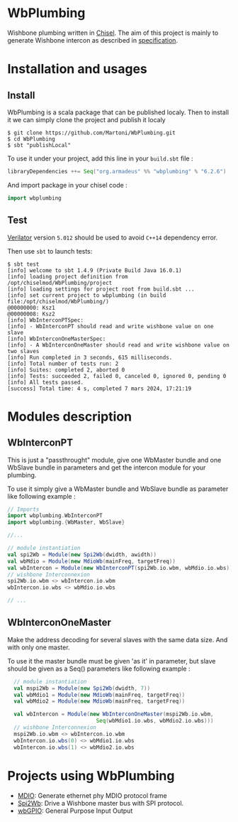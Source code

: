 # WbPlumbing

Wishbone plumbing written in [Chisel](https://www.chisel-lang.org/). The aim of this project is mainly to
generate Wishbone intercon as described in [specification](https://github.com/fossi-foundation/wishbone).

# Installation and usages

## Install

WbPlumbing is a scala package that can be published localy. Then to install it we can simply clone the project and publish it localy 
```shell
$ git clone https://github.com/Martoni/WbPlumbing.git
$ cd WbPlumbing
$ sbt "publishLocal"
```

To use it under your project, add this line in your `build.sbt` file :
```scala
libraryDependencies ++= Seq("org.armadeus" %% "wbplumbing" % "6.2.6")
```

And import package in your chisel code :
```scala
import wbplumbing
```

## Test

[Verilator](https://verilator.org) version `5.012` should be used to avoid
`C++14` dependency error.

Then use `sbt` to launch tests:

```Shell
$ sbt test
[info] welcome to sbt 1.4.9 (Private Build Java 16.0.1)
[info] loading project definition from /opt/chiselmod/WbPlumbing/project
[info] loading settings for project root from build.sbt ...
[info] set current project to wbplumbing (in build file:/opt/chiselmod/WbPlumbing/)
@00000000: Ksz1
@00000008: Ksz2
[info] WbInterconPTSpec:
[info] - WbInterconPT should read and write wishbone value on one slave
[info] WbInterconOneMasterSpec:
[info] - A WbInterconOneMaster should read and write wishbone value on two slaves
[info] Run completed in 3 seconds, 615 milliseconds.
[info] Total number of tests run: 2
[info] Suites: completed 2, aborted 0
[info] Tests: succeeded 2, failed 0, canceled 0, ignored 0, pending 0
[info] All tests passed.
[success] Total time: 4 s, completed 7 mars 2024, 17:21:19
```

# Modules description

## WbInterconPT

This is just a "passthrought" module, give one WbMaster bundle and one WbSlave
bundle in parameters and get the intercon module for your plumbing.

To use it simply give a WbMaster bundle and WbSlave bundle as parameter like following example :
```scala
// Imports
import wbplumbing.WbInterconPT
import wbplumbing.{WbMaster, WbSlave}

//...

// module instantiation
val spi2Wb = Module(new Spi2Wb(dwidth, awidth))
val wbMdio = Module(new MdioWb(mainFreq, targetFreq))
val wbIntercon = Module(new WbInterconPT(spi2Wb.io.wbm, wbMdio.io.wbs))
// wishbone Interconnexion
spi2Wb.io.wbm <> wbIntercon.io.wbm
wbIntercon.io.wbs <> wbMdio.io.wbs

// ...
```

## WbInterconOneMaster

Make the address decoding for several slaves with the same data size. And with
only one master.

To use it the master bundle must be given 'as it' in parameter, but slave should be given as a Seq() parameters like following example :
```scala
  // module instantiation
  val mspi2Wb = Module(new Spi2Wb(dwidth, 7))
  val wbMdio1 = Module(new MdioWb(mainFreq, targetFreq))
  val wbMdio2 = Module(new MdioWb(mainFreq, targetFreq))

  val wbIntercon = Module(new WbInterconOneMaster(mspi2Wb.io.wbm,
                            Seq(wbMdio1.io.wbs, wbMdio2.io.wbs)))
  // wishbone Interconnexion
  mspi2Wb.io.wbm <> wbIntercon.io.wbm
  wbIntercon.io.wbs(0) <> wbMdio1.io.wbs
  wbIntercon.io.wbs(1) <> wbMdio2.io.wbs
```

# Projects using WbPlumbing

* [MDIO](https://github.com/Martoni/MDIO): Generate ethernet phy MDIO protocol frame
* [Spi2Wb](https://github.com/Martoni/spi2wb): Drive a Wishbone master bus with SPI protocol.
* [wbGPIO](https://github.com/Martoni/wbGPIO): General Purpose Input Output
